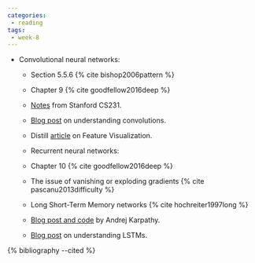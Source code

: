 ```yaml
---
categories:
 - reading
tags:
 - week-8
---
```


- Convolutional neural networks:
  - Section 5.5.6 {% cite bishop2006pattern %}
  - Chapter 9 {% cite goodfellow2016deep %}
  - [Notes](http://cs231n.github.io/convolutional-networks/) from Stanford CS231.
  - [Blog post](http://colah.github.io/posts/2014-07-Understanding-Convolutions/) on understanding convolutions.
  - Distill [article](https://distill.pub/2017/feature-visualization/) on Feature Visualization.

  - Recurrent neural networks:
  - Chapter 10 {% cite goodfellow2016deep %}
  - The issue of vanishing or exploding gradients {% cite pascanu2013difficulty %}
  - Long Short-Term Memory networks {% cite hochreiter1997long %}
  - [Blog post and code](http://karpathy.github.io/2015/05/21/rnn-effectiveness/) by Andrej Karpathy.
  - [Blog post](http://colah.github.io/posts/2015-08-Understanding-LSTMs/) on understanding LSTMs.


{% bibliography --cited %}
